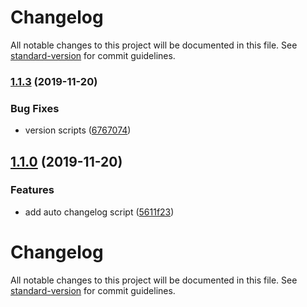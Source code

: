 # Changelog

All notable changes to this project will be documented in this file. See [standard-version](https://github.com/conventional-changelog/standard-version) for commit guidelines.

### [1.1.3](https://github.com/renansigolo/gulp-boilerplate/compare/v1.1.2...v1.1.3) (2019-11-20)


### Bug Fixes

* version scripts ([6767074](https://github.com/renansigolo/gulp-boilerplate/commit/67670742065205132084d8b707232a72b5497602))

## [1.1.0](https://github.com/renansigolo/gulp-boilerplate/compare/v1.0.1...v1.1.0) (2019-11-20)


### Features

* add auto changelog script ([5611f23](https://github.com/renansigolo/gulp-boilerplate/commit/5611f2369c013b998319afa83cd281430a8ff41e))

# Changelog

All notable changes to this project will be documented in this file. See [standard-version](https://github.com/conventional-changelog/standard-version) for commit guidelines.
